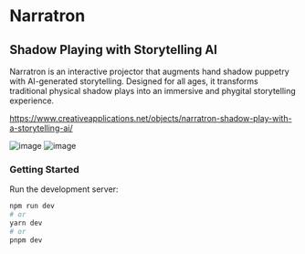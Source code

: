 # Narratron
## Shadow Playing with Storytelling AI

Narratron is an interactive projector that augments hand shadow puppetry with AI-generated storytelling. Designed for all ages, it transforms traditional physical shadow plays into an immersive and phygital storytelling experience.

https://www.creativeapplications.net/objects/narratron-shadow-play-with-a-storytelling-ai/

![image](https://github.com/ariaxxxi/Narratron_Backend/assets/87568028/dafe8880-f1a8-4c7a-b916-88ca9c16a7c4)
![image](https://github.com/ariaxxxi/Narratron_Backend/assets/87568028/19160013-f6af-437e-842d-75e013f63bb8)


### Getting Started

Run the development server:

```bash
npm run dev
# or
yarn dev
# or
pnpm dev
```



